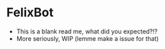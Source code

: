 # FelixBot
* This is a blank read me, what did you expected?!?
* More seriously, WIP (lemme make a issue for that)
